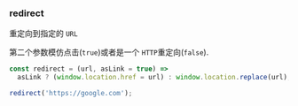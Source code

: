 ### redirect

重定向到指定的 `URL`

第二个参数模仿点击(`true`)或者是一个 `HTTP`重定向(`false`).

```js
const redirect = (url, asLink = true) =>
  asLink ? (window.location.href = url) : window.location.replace(url);
```

```js
redirect('https://google.com');
```
